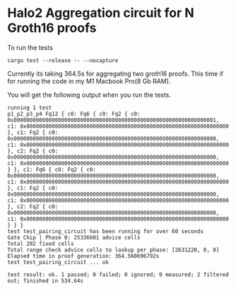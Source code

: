 # Halo2 Aggregation circuit for N Groth16 proofs

To run the tests

```
cargo test --release -- --nocapture
```

Currently its taking 364.5s for aggregating two groth16 proofs. This time if for running the code in my M1 Macbook Pro(8 Gb RAM). 

You will get the following output when you run the tests.

```
running 1 test
p1_p2_p3_p4 Fq12 { c0: Fq6 { c0: Fq2 { c0: 0x0000000000000000000000000000000000000000000000000000000000000001, c1: 0x0000000000000000000000000000000000000000000000000000000000000000 }, c1: Fq2 { c0: 0x0000000000000000000000000000000000000000000000000000000000000000, c1: 0x0000000000000000000000000000000000000000000000000000000000000000 }, c2: Fq2 { c0: 0x0000000000000000000000000000000000000000000000000000000000000000, c1: 0x0000000000000000000000000000000000000000000000000000000000000000 } }, c1: Fq6 { c0: Fq2 { c0: 0x0000000000000000000000000000000000000000000000000000000000000000, c1: 0x0000000000000000000000000000000000000000000000000000000000000000 }, c1: Fq2 { c0: 0x0000000000000000000000000000000000000000000000000000000000000000, c1: 0x0000000000000000000000000000000000000000000000000000000000000000 }, c2: Fq2 { c0: 0x0000000000000000000000000000000000000000000000000000000000000000, c1: 0x0000000000000000000000000000000000000000000000000000000000000000 } } }
test test_pairing_circuit has been running for over 60 seconds
Gate Chip | Phase 0: 25336601 advice cells
Total 202 fixed cells
Total range check advice cells to lookup per phase: [2631220, 0, 0]
Elapsed time in proof generation: 364.560696792s
test test_pairing_circuit ... ok

test result: ok. 1 passed; 0 failed; 0 ignored; 0 measured; 2 filtered out; finished in 534.64s
```


